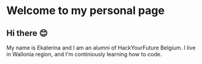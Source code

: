 # Welcome to my personal page

## Hi there :blush:
My name is Ekaterina and I am an alumni of HackYourFuture Belgium.
I live in Wallonia region, and I'm continiously learning how to code.
